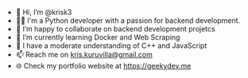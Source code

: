 - 👋 Hi, I’m @krisk3
- 👨‍🎓 I'm a Python developer with a passion for backend development. 
- 💞️ I’m happy to collaborate on backend development projetcs
- 🌱 I’m currently learning Docker and Web Scraping
- 👀 I have a moderate understanding of C++ and JavaScript
- 📫 Reach me on kris.kuruvilla@gmail.com
- 🌐 Check my portfolio website at https://geekydev.me
<!---
krisk3/krisk3 is a ✨ special ✨ repository because its `README.md` (this file) appears on your GitHub profile.
You can click the Preview link to take a look at your changes.
--->
